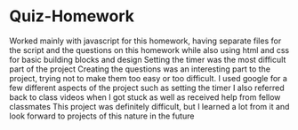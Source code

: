 # Quiz-Homework
Worked mainly with javascript for this homework, having separate files for the script and the questions on this homework while also using html and css for basic building blocks and design
Setting the timer was the most difficult part of the project
Creating the questions was an interesting part to the project, trying not to make them too easy or too difficult.
I used google for a few different aspects of the project such as setting the timer
I also referred back to class videos when I got stuck as well as received help from fellow classmates
This project was definitely difficult, but I learned a lot from it and look forward to projects of this nature in the future